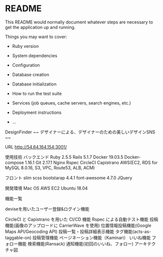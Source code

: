 # README

This README would normally document whatever steps are necessary to get the
application up and running.

Things you may want to cover:

* Ruby version

* System dependencies

* Configuration

* Database creation

* Database initialization

* How to run the test suite

* Services (job queues, cache servers, search engines, etc.)

* Deployment instructions

* ...

DesignFinder ~~ デザイナーによる、デザイナーのための美しいデザインSNS ~~

URL
http://54.64.164.154:3001/


使用技術
バックエンド
Ruby 2.5.5
Rails 5.1.7
Docker 19.03.5
Docker-compose 1.16.1
Git 2.17.1
Nginx
Rspec
CircleCI
Capistrano
AWS(EC2, RDS for MySQL 8.0.16, S3, VPC, Route53, ALB, ACM)

フロント
slim
scss
bootstarap 4.4.1
font-awesome 4.7.0
JQuery

開発環境
Mac OS 
AWS EC2 Ubuntu 18.04

機能一覧

deviseを用いたユーザー登録&ログイン機能

CircleCI と Capistrano を用いた CI/CD 機能
Rspec による自動テスト機能
投稿機能(画像のアップロードに CarrierWave を使用)
位置情報投稿機能(Google Maps API/Geocoding API)
投稿一覧・投稿詳細表示機能
タグ機能(acts-as-taggable-on)
投稿管理機能
ページネーション機能（Kaminari）
いいね機能
フォロー機能
検索機能(Ransack)
通知機能(初回のいいね、フォロー)
アーキテクチャ図
